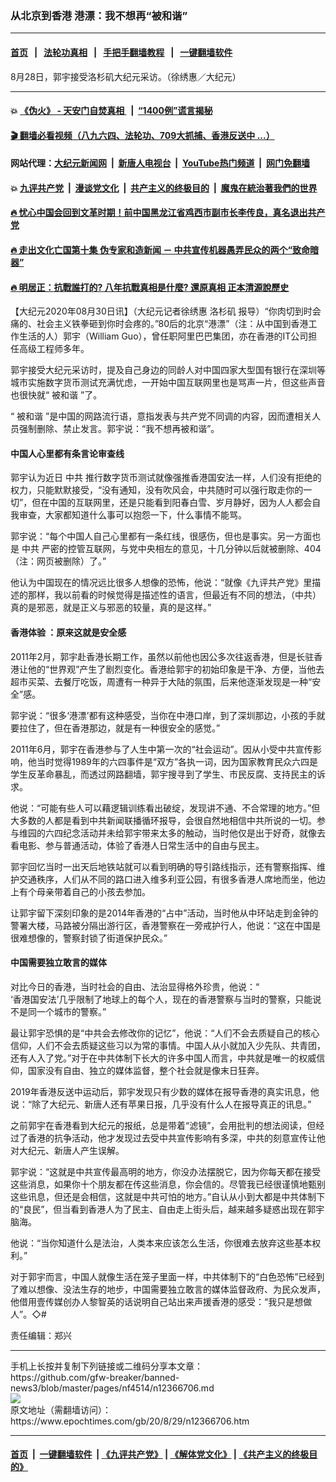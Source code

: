 ### 从北京到香港 港漂：我不想再“被和谐”
------------------------

#### [首页](https://github.com/gfw-breaker/banned-news3/blob/master/README.md) &nbsp;&nbsp;|&nbsp;&nbsp; [法轮功真相](https://github.com/begood0513/basic/blob/master/README.md)  &nbsp;&nbsp;|&nbsp;&nbsp; [手把手翻墙教程](https://github.com/gfw-breaker/guides/wiki)  &nbsp;&nbsp;|&nbsp;&nbsp; [一键翻墙软件](https://github.com/gfw-breaker/nogfw/blob/master/README.md)  



<div><img alt="" class="attachment-djy_600_400 size-djy_600_400 wp-post-image" src="https://i.epochtimes.com/assets/uploads/2020/08/IMG_20200828_173237-600x400.jpg"/>
<div class="caption">
 8月28日，郭宇接受洛杉矶大纪元采访。（徐绣惠／大纪元）
</div></div><hr/>

#### 💥 [《伪火》 - 天安门自焚真相 ](http://141.164.51.119:10000/videos/blog/weihuo.html)&nbsp; |&nbsp; [“1400例”谎言揭秘  ](http://141.164.51.119:10000/videos/blog/jiexi1400.html)

#### [ 🎬  翻墙必看视频（八九六四、法轮功、709大抓捕、香港反送中 ...）](https://github.com/gfw-breaker/links/blob/master/banned.md)

#### 网站代理：[大纪元新闻网](http://167.172.10.89:10080/gb/) &nbsp;|&nbsp; [新唐人电视台](http://167.172.10.89:8808/gb/)  &nbsp;|&nbsp; [YouTube热门频道](http://158.247.203.241/youtube.html) &nbsp;|&nbsp; [网门免翻墙](http://158.247.203.241:11000/show.aspx?name=ogHome)

#### 💥 [九评共产党](http://141.164.51.119:10000/videos/res/jiuping/)&nbsp; |&nbsp; [漫谈党文化](http://141.164.51.119:10000/videos/res/mtdwh/)&nbsp; |&nbsp; [共产主义的终极目的](http://141.164.51.119:10000/videos/res/zjmd/)&nbsp; |&nbsp; [魔鬼在統治著我們的世界](http://141.164.51.119:10000/videos/res/TheSpecter/)  

#### [ 🔥  忧心中国会回到文革时期！前中国黑龙江省鸡西市副市长李传良，真名退出共产党](http://141.164.51.119:10000/videos/news/quit01.html)

#### [ 🔥  走出文化亡国第十集 伪专家和造新闻 － 中共宣传机器愚弄民众的两个“致命暗器”](http://141.164.51.119:10000/videos/news/../res/zcwhwg/index.html)

#### [ 🔥  明居正：抗戰誰打的? 八年抗戰真相是什麼? 還原真相 正本清源說歷史](http://141.164.51.119:10000/videos/news/mjz01.html)

<div><p>
 【大纪元2020年08月30日讯】（大纪元记者徐绣惠
 <ok href="https://www.epochtimes.com/gb/tag/%E6%B4%9B%E6%9D%89%E7%9F%B6.html">
  洛杉矶
 </ok>
 报导）“你肉切到时会痛的、社会主义铁拳砸到你时会疼的。”80后的北京“港漂”（注：从中国到香港工作生活的人）郭宇（William Guo），曾任职阿里巴巴集团，亦在香港的IT公司担任高级工程师多年。
</p>
<p>
 郭宇接受大纪元采访时，提及自己身边的同龄人对中国四家大型国有银行在深圳等城市实施数字货币测试充满忧虑，一开始中国互联网里也是骂声一片，但这些声音也很快就“
 <ok href="https://www.epochtimes.com/gb/tag/%E8%A2%AB%E5%92%8C%E8%B0%90.html">
  被和谐
 </ok>
 ”了。
</p>
<p>
 “
 <ok href="https://www.epochtimes.com/gb/tag/%E8%A2%AB%E5%92%8C%E8%B0%90.html">
  被和谐
 </ok>
 ”是中国的网路流行语，意指发表与共产党不同调的内容，因而遭相关人员强制删除、禁止发言。郭宇说：“我不想再被和谐”。
</p>
<h4>
 中国人心里都有条言论审查线
</h4>
<p>
 郭宇认为近日
 <ok href="https://www.epochtimes.com/gb/tag/%E4%B8%AD%E5%85%B1.html">
  中共
 </ok>
 推行数字货币测试就像强推香港国安法一样，人们没有拒绝的权力，只能默默接受，“没有通知，没有吹风会，中共随时可以强行取走你的一切”，但在中国的互联网里，还是只能看到阳春白雪、岁月静好，因为人人都会自我审查，大家都知道什么事可以抱怨一下，什么事情不能骂。
</p>
<p>
 郭宇说：“每个中国人自己心里都有一条红线，很感伤，但也是事实。另一方面也是
 <ok href="https://www.epochtimes.com/gb/tag/%E4%B8%AD%E5%85%B1.html">
  中共
 </ok>
 严密的控管互联网，与党中央相左的意见，十几分钟以后就被删除、404（注：网页被删除）了。”
</p>
<p>
 他认为中国现在的情况远比很多人想像的恐怖，他说：“就像《九评共产党》里描述的那样，我以前看的时候觉得是描述性的语言，但最近有不同的想法，（中共）真的是邪恶，就是正义与邪恶的较量，真的是这样。”
</p>
<h4>
 <ok href="https://www.epochtimes.com/gb/tag/%E9%A6%99%E6%B8%AF%E4%BD%93%E9%AA%8C.html">
  香港体验
 </ok>
 ：原来这就是安全感
</h4>
<p>
 2011年2月，郭宇赴香港长期工作，虽然以前他也因公多次往返香港，但是长驻香港让他的“世界观”产生了剧烈变化。香港给郭宇的初始印象是干净、方便，当他去超市买菜、去餐厅吃饭，周遭有一种异于大陆的氛围，后来他逐渐发现是一种“安全”感。
</p>
<p>
 郭宇说：“很多‘港漂’都有这种感受，当你在中港口岸，到了深圳那边，小孩的手就要拉住了，但在香港那边，就是有一种很安全的感觉。”
</p>
<p>
 2011年6月，郭宇在香港参与了人生中第一次的“社会运动”。因从小受中共宣传影响，他当时觉得1989年的六四事件是“双方”各执一词，因为国家教育民众六四是学生反革命暴乱，而透过网路翻墙，郭宇搜寻到了学生、市民反腐、支持民主的诉求。
</p>
<p>
 他说：“可能有些人可以藉逻辑训练看出破绽，发现讲不通、不合常理的地方。”但大多数的人都是看到中共新闻联播循环报导，会很自然地相信中共所说的一切。参与维园的六四纪念活动并未给郭宇带来太多的触动，当时他仅是出于好奇，就像去看电影、参与普通活动，体验了香港人日常生活中的自由与民主。
</p>
<p>
 郭宇回忆当时一出天后地铁站就可以看到明确的导引路线指示，还有警察指挥、维护交通秩序，人们从不同的路口进入维多利亚公园，有很多香港人席地而坐，他边上有个母亲带着自己的小孩去参加。
</p>
<p>
 让郭宇留下深刻印象的是2014年香港的“占中”活动，当时他从中环站走到金钟的警署大楼，马路被分隔出游行区，香港警察在一旁戒护行人，他说：“这在中国是很难想像的，警察封锁了街道保护民众。”
</p>
<h4>
 中国需要独立敢言的媒体
</h4>
<p>
 对比今日的香港，当时社会的自由、法治显得格外珍贵，他说：“
 <br/>
 ‘香港国安法’几乎限制了地球上的每个人，现在的香港警察与当时的警察，只能说不是同一个城市的警察。”
</p>
<p>
 最让郭宇恐惧的是“中共会去修改你的记忆”，他说：“人们不会去质疑自己的核心信仰，人们不会去质疑这些习以为常的事情。中国人从小就加入少先队、共青团，还有人入了党。”对于在中共体制下长大的许多中国人而言，中共就是唯一的权威信仰，国家没有自由、独立的媒体监督，整个社会就是像末日狂奔。
</p>
<p>
 2019年香港反送中运动后，郭宇发现只有少数的媒体在报导香港的真实讯息，他说：“除了大纪元、新唐人还有苹果日报，几乎没有什么人在报导真正的讯息。”
</p>
<p>
 之前郭宇在香港看到大纪元的报纸，总是带着“滤镜”，会用批判的想法阅读，但经过了香港的抗争活动，他才发现过去受中共宣传影响有多深，中共的刻意宣传让他对大纪元、新唐人产生误解。
</p>
<p>
 郭宇说：“这就是中共宣传最高明的地方，你没办法摆脱它，因为你每天都在接受这些消息，如果你十个朋友都在传这些消息，你会信的。尽管我已经很谨慎地甄别这些讯息，但还是会相信，这就是中共可怕的地方。”自认从小到大都是中共体制下的“良民”，但当看到香港人为了民主、自由走上街头后，越来越多疑惑出现在郭宇脑海。
</p>
<p>
 他说：“当你知道什么是法治，人类本来应该怎么生活，你很难去放弃这些基本权利。”
</p>
<p>
 对于郭宇而言，中国人就像生活在笼子里面一样，中共体制下的“白色恐怖”已经到了难以想像、没法生存的地步，中国需要独立敢言的媒体监督政府、为民众发声，他借用壹传媒创办人黎智英的话说明自己站出来声援香港的感受：“我只是想做人”。◇#
</p>
<p>
 责任编辑：郑兴
</p>
</div>
<hr/>
手机上长按并复制下列链接或二维码分享本文章：<br/>
https://github.com/gfw-breaker/banned-news3/blob/master/pages/nf4514/n12366706.md <br/>
<a href='https://github.com/gfw-breaker/banned-news3/blob/master/pages/nf4514/n12366706.md'><img src='https://github.com/gfw-breaker/banned-news3/blob/master/pages/nf4514/n12366706.md.png'/></a> <br/>
原文地址（需翻墙访问）：https://www.epochtimes.com/gb/20/8/29/n12366706.htm


------------------------
#### [首页](https://github.com/gfw-breaker/banned-news3/blob/master/README.md) &nbsp;|&nbsp; [一键翻墙软件](https://github.com/gfw-breaker/nogfw/blob/master/README.md) &nbsp;| [《九评共产党》](https://github.com/gfw-breaker/9ping.md/blob/master/README.md#九评之一评共产党是什么) | [《解体党文化》](https://github.com/gfw-breaker/jtdwh.md/blob/master/README.md) | [《共产主义的终极目的》](https://github.com/gfw-breaker/gczydzjmd.md/blob/master/README.md)


<img src='http://gfw-breaker.win/banned-news3/pages/nf4514/n12366706.md' width='0px' height='0px'/>